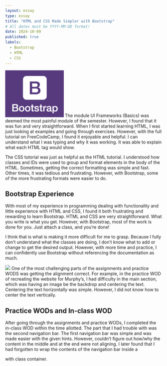 ```yaml
---
layout: essay
type: essay
title: "HTML and CSS Made Simpler with Bootstrap"
# All dates must be YYYY-MM-DD format!
date: 2024-10-09
published: true
labels:
  - Bootstrap
  - HTML
  - CSS
---
```


<img height="150px" class="rounded float-start pe-4" src="../img/e37_ui-frameworks/bootstrap-logo.png">
The module UI Frameworks (Basics) was deemed the most painful module of the semester. However, I found that it was fun and very straightforward. When I first started learning HTML, I was just looking at examples and going through exercises. However, with the full tutorial on FreeCodeCamp, I found it enjoyable and helpful. I can understand what I was typing and why it was working. It was able to explain what each HTML tag would show.

The CSS tutorial was just as helpful as the HTML tutorial. I understood how classes and IDs were used to group and format elements in the body of the HTML. Sometimes, getting the correct formatting was simple and fast. Other times, it was tedious and frustrating. However, with Bootstrap, some of the more frustrating formats were easier to do. 

## Bootstrap Experience
With most of my experience in programming dealing with functionality and little experience with HTML and CSS, I found it both frustrating and rewarding to learn Bootstrap. HTML and CSS are very straightforward. What you write is what you get. However, with Bootstrap, most of the work is done for you. Just attach a class, and you’re done!

I think that is what is making it more difficult for me to grasp. Because I fully don’t understand what the classes are doing, I don’t know what to add or change to get the desired output. However, with more time and practice, I can confidently use Bootstrap without referencing the documentation as much.

<img width="250px" class="rounded float-start pe-4" src="../img/e37_ui-frameworks/murphys.png">
One of the most challenging parts of the assignments and practice WODS was getting the alignment correct. For example, in the practice WOD of recreating the website for Murphy’s, I had difficulty in the main section, which was having an image be the backdrop and centering the text. Centering the text horizontally was simple. However, I did not know how to center the text vertically.

## Practice WODs and In-class WOD
After going through the assignments and practice WODs, I completed the in-class WOD within the time allotted. The part that I had trouble with was the second navigation bar. The first navigation bar was simple and was made easier with the given hints. However, couldn’t figure out how/why the content in the middle and at the end were not aligning. I later found that I had forgotten to wrap the contents of the navigation bar inside a <div> with class container.
